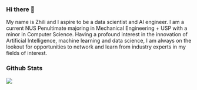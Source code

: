 ### Hi there 👋

My name is Zhili and I aspire to be a data scientist and AI engineer. I am a current NUS Penultimate majoring in Mechanical Engineering + USP with a minor in Computer Science. Having a profound interest in the innovation of Artificial Intelligence, machine learning and data science, I am always on the lookout for opportunities to network and learn from industry experts in my fields of interest.

### Github Stats

<img align="center" src="https://github-readme-stats.vercel.app/api/top-langs/?username=ngzhili&title_color=ffffff&text_color=c9cacc&icon_color=2bbc8a&bg_color=1d1f21&langs_count=6" />

<!--
**ngzhili/ngzhili** is a ✨ _special_ ✨ repository because its `README.md` (this file) appears on your GitHub profile.

Here are some ideas to get you started:

- 🔭 I’m currently working on ...
- 🌱 I’m currently learning ...
- 👯 I’m looking to collaborate on ...
- 🤔 I’m looking for help with ...
- 💬 Ask me about ...
- 📫 How to reach me: ...
- 😄 Pronouns: ...
- ⚡ Fun fact: ...
-->
